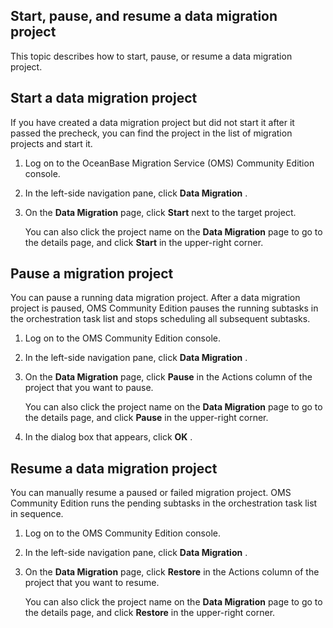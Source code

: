 ## Start, pause, and resume a data migration project

This topic describes how to start, pause, or resume a data migration project.

## Start a data migration project

If you have created a data migration project but did not start it after it passed the precheck, you can find the project in the list of migration projects and start it.

1. Log on to the OceanBase Migration Service (OMS) Community Edition console.

2. In the left-side navigation pane, click **Data Migration** .

3. On the **Data Migration** page, click **Start** next to the target project.

   You can also click the project name on the **Data Migration** page to go to the details page, and click **Start** in the upper-right corner.

## Pause a migration project

You can pause a running data migration project. After a data migration project is paused, OMS Community Edition pauses the running subtasks in the orchestration task list and stops scheduling all subsequent subtasks.

1. Log on to the OMS Community Edition console.

2. In the left-side navigation pane, click **Data Migration** .

3. On the **Data Migration** page, click **Pause** in the Actions column of the project that you want to pause.

   You can also click the project name on the **Data Migration** page to go to the details page, and click **Pause** in the upper-right corner.

4. In the dialog box that appears, click **OK** .

## Resume a data migration project

You can manually resume a paused or failed migration project. OMS Community Edition runs the pending subtasks in the orchestration task list in sequence.

1. Log on to the OMS Community Edition console.

2. In the left-side navigation pane, click **Data Migration** .

3. On the **Data Migration** page, click **Restore** in the Actions column of the project that you want to resume.

   You can also click the project name on the **Data Migration** page to go to the details page, and click **Restore** in the upper-right corner.
